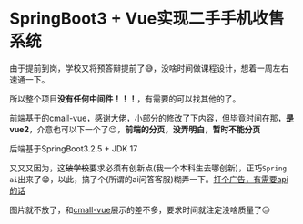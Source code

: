 # SpringBoot3 + Vue实现二手手机收售系统

由于提前到岗，学校又将预答辩提前了😅，没啥时间做课程设计，想着一周左右速通一下。

所以整个项目**没有任何中间件！！！**，有需要的可以找其他的了。

前端基于的[cmall-vue](https://github.com/congz666/cmall-vue/tree/master)，感谢大佬，小部分的修改了下内容，但毕竟时间在那，**是vue2**，介意也可以下一个了😉，**前端的分页，没弄明白，暂时不能分页**

后端基于SpringBoot3.2.5 + JDK 17

又又又因为，这~~破学校~~要求必须有创新点(我一个本科生去哪创新)，正巧`Spring ai`出来了😁，以此，搞了个(所谓的ai问答客服)糊弄一下。[打个广告，有需要api的话](https://www.gptapi.us/register?aff=ni74)

图片就不放了，和[cmall-vue](https://github.com/congz666/cmall-vue/tree/master)展示的差不多，要求时间就注定没啥质量了😔
